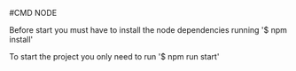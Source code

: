 #CMD NODE

Before start you must have to install the node dependencies running '$ npm install'

To start the project you only need to run '$ npm run start'